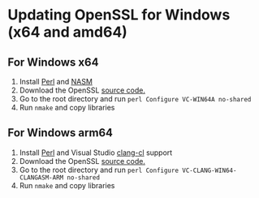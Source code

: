 # Updating OpenSSL for Windows (x64 and amd64)

## For Windows x64
1.  Install [Perl](https://strawberryperl.com/) and [NASM](https://www.nasm.us/)
1.  Download the OpenSSL [source code.](https://openssl-library.org/source/)
1.  Go to the root directory and run ``perl Configure VC-WIN64A no-shared``
1.  Run ``nmake`` and copy libraries 

## For Windows arm64
1.  Install [Perl](https://strawberryperl.com/) and Visual Studio [clang-cl](https://learn.microsoft.com/en-us/cpp/build/clang-support-msbuild?view=msvc-170) support
1.  Download the OpenSSL [source code.](https://openssl-library.org/source/)
1.  Go to the root directory and run ``perl Configure VC-CLANG-WIN64-CLANGASM-ARM no-shared``
1.  Run ``nmake`` and copy libraries 